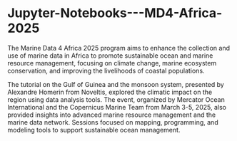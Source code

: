 # Jupyter-Notebooks---MD4-Africa-2025
The Marine Data 4 Africa 2025 program aims to enhance the collection and use of marine data in Africa to promote sustainable ocean and marine resource management, focusing on climate change, marine ecosystem conservation, and improving the livelihoods of coastal populations.

The tutorial on the Gulf of Guinea and the monsoon system, presented by Alexandre Homerin from Noveltis, explored the climatic impact on the region using data analysis tools. The event, organized by Mercator Ocean International and the Copernicus Marine Team from March 3-5, 2025, also provided insights into advanced marine resource management and the marine data network. Sessions focused on mapping, programming, and modeling tools to support sustainable ocean management.
